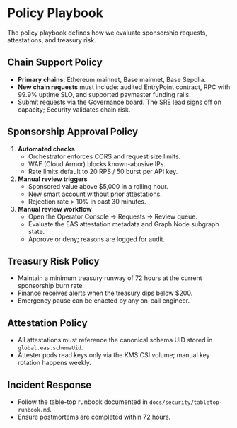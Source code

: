 # Policy Playbook

The policy playbook defines how we evaluate sponsorship requests, attestations, and treasury risk.

## Chain Support Policy
- **Primary chains**: Ethereum mainnet, Base mainnet, Base Sepolia.
- **New chain requests** must include: audited EntryPoint contract, RPC with 99.9% uptime SLO, and supported paymaster funding rails.
- Submit requests via the Governance board. The SRE lead signs off on capacity; Security validates chain risk.

## Sponsorship Approval Policy
1. **Automated checks**
   - Orchestrator enforces CORS and request size limits.
   - WAF (Cloud Armor) blocks known-abusive IPs.
   - Rate limits default to 20 RPS / 50 burst per API key.
2. **Manual review triggers**
   - Sponsored value above $5,000 in a rolling hour.
   - New smart account without prior attestations.
   - Rejection rate > 10% in past 30 minutes.
3. **Manual review workflow**
   - Open the Operator Console → Requests → Review queue.
   - Evaluate the EAS attestation metadata and Graph Node subgraph state.
   - Approve or deny; reasons are logged for audit.

## Treasury Risk Policy
- Maintain a minimum treasury runway of 72 hours at the current sponsorship burn rate.
- Finance receives alerts when the treasury dips below $200.
- Emergency pause can be enacted by any on-call engineer.

## Attestation Policy
- All attestations must reference the canonical schema UID stored in `global.eas.schemaUid`.
- Attester pods read keys only via the KMS CSI volume; manual key rotation happens weekly.

## Incident Response
- Follow the table-top runbook documented in `docs/security/tabletop-runbook.md`.
- Ensure postmortems are completed within 72 hours.
